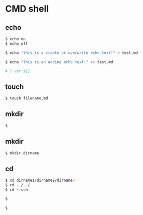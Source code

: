# CMD shell  

## echo  

```sh
$ echo on 
$ echo off 

$ echo "this is a create or overwrite echo text!" > test.md

$ echo "this is an adding echo text!" >> test.md

# ? var $[] 
``` 


## touch  

```sh
$ touch filename.md 

``` 

## mkdir  

```sh
$ 

``` 

## mkdir  

```sh
$ mkdir dirname

``` 

## cd

```sh
$ cd dirname1/dirname2/dirname?
$ cd ../../
$ cd ~.ssh

``` 

```sh
$ 

``` 

```sh
$ 

``` 

